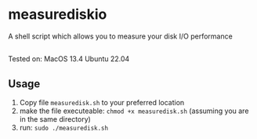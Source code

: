 # measurediskio
A shell script which allows you to measure your disk I/O performance

##
Tested on:
MacOS 13.4
Ubuntu 22.04
## Usage
1. Copy file `measuredisk.sh` to your preferred location
2. make the file executeable: `chmod +x measuredisk.sh` (assuming you are in the same directory)
3. run: `sudo ./measuredisk.sh`

